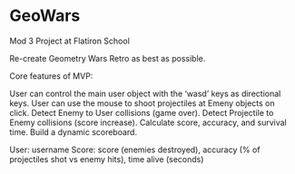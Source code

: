 # GeoWars
Mod 3 Project at Flatiron School

Re-create Geometry Wars Retro as best as possible.

Core features of MVP:

User can control the main user object with the ‘wasd’ keys as directional keys.
User can use the mouse to shoot projectiles at Emeny objects on click.
Detect Enemy to User collisions (game over).
Detect Projectile to Enemy collisions (score increase).
Calculate score, accuracy, and survival time.
Build a dynamic scoreboard.

User: username
Score: score (enemies destroyed), accuracy (% of projectiles shot vs enemy hits), time alive (seconds)

